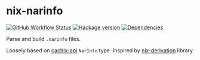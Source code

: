 # nix-narinfo

[![GitHub Workflow Status](https://img.shields.io/github/actions/workflow/status/sorki/nix-narinfo/ci.yaml?branch=master)](https://github.com/sorki/nix-narinfo/actions/workflows/ci.yaml)
[![Hackage version](https://img.shields.io/hackage/v/nix-narinfo.svg?color=success)](https://hackage.haskell.org/package/nix-narinfo)
[![Dependencies](https://img.shields.io/hackage-deps/v/nix-narinfo?label=Dependencies)](https://packdeps.haskellers.com/feed?needle=nix-narinfo)

Parse and build `.narinfo` files.

Loosely based on [cachix-api](https://github.com/cachix/cachix/tree/master/cachix-api) `NarInfo` type.
Inspired by [nix-derivation](https://github.com/Gabriel439/Haskell-Nix-Derivation-Library/) library.
